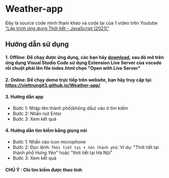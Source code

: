 ﻿# Weather-app

Đây là source code mình tham khảo và code lại của 1 video trên Youtube ["Lập trình ứng dụng Thời tiết - JavaScript (2021)"](https://youtu.be/6oN-y2BZnHg) 
## Hướng dẫn sử dụng

#### 1. Offline: Để chạy được ứng dụng, các bạn hãy [download](https://github.com/viettrungIT3/Weather-app/archive/refs/heads/main.zip), sau đó mở trên ứng dụng Visual Studio Code sử dụng Extension Live Server của vscode rồi chuột phải lên file index.html chọn "Open with Live Server"

#### 2. Online: Để chạy demo trực tiếp trên website, bạn hãy truy cập tại: https://viettrungit3.github.io/Weather-app/

#### 3. Hướng dẫn app
 * Bước 1: Nhập tên thành phố(không dấu) vào ô tìm kiếm
 * Bước 2: Nhấn nút Enter
 * Bước 3: Xem kết quả
#### 4. Hướng dẫn tìm kiếm bằng giọng nói
 * Bước 1: Nhấn vào icon microphone
 * Bước 2: Đọc lệnh: `Thời tiết tại + tên thành phố`. Ví dụ: "Thời tiết tại thành phố Hưng Yên" hoặc "thời tiết tại Hà Nội"
 * Bước 3: Xem kết quả

#### CHÚ Ý : Chỉ tìm kiếm được theo tỉnh
